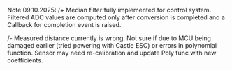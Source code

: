 Note 09.10.2025:
/+ Median filter fully implemented for control system. Filtered ADC values are computed only after conversion is completed and a Callback for completion event is raised.

/- Measured distance currently is wrong. Not sure if due to MCU being damaged earlier (tried powering with Castle ESC) or errors in polynomial function. Sensor may need re-calibration and update Poly func with new coefficients.
